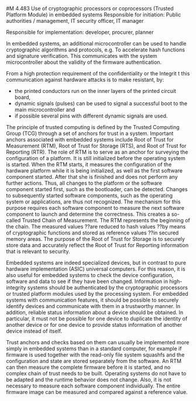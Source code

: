 #M 4.483 Use of cryptographic processors or coprocessors (Trusted Platform Module) in embedded systems
Responsible for initiation: Public authorities / management, IT security officer, IT manager

Responsible for implementation: developer, procurer, planner

In embedded systems, an additional microcontroller can be used to handle cryptographic algorithms and protocols, e.g. To accelerate hash functions and signature verification. This communicates with the system microcontroller about the validity of the firmware authentication.

From a high protection requirement of the confidentiality or the Integrit t this communication against hardware attacks is to make resistant, by:

* the printed conductors run on the inner layers of the printed circuit board,
* dynamic signals (pulses) can be used to signal a successful boot to the main microcontroller and
* if possible several pins with different dynamic signals are used.


The principle of trusted computing is defined by the Trusted Computing Group (TCG) through a set of anchors for trust in a system. Important anchors associated with embedded systems include Root of Trust for Measurement (RTM), Root of Trust for Storage (RTS), and Root of Trust for Reporting (RTR). The role of RTM is to serve as an anchor for surveying the configuration of a platform. It is still initialized before the operating system is started. When the RTM starts, it measures the configuration of the hardware platform while it is being initialized, as well as the first software component started. After that she is finished and does not perform any further actions. Thus, all changes to the platform or the software component started first, such as the bootloader, can be detected. Changes to subsequently started software components, such as the operating system or applications, are thus not recognized. The mechanism for this purpose requires each software component to measure the next software component to launch and determine the correctness. This creates a so-called Trusted Chain of Measurement. The RTM represents the beginning of the chain. The measured values ??are reduced to hash values ??by means of cryptographic functions and stored as reference values ??in secured memory areas. The purpose of the Root of Trust for Storage is to securely store data and accurately reflect the Root of Trust for Reporting information that is relevant to security.

Embedded systems are indeed specialized devices, but in contrast to pure hardware implementation (ASIC) universal computers. For this reason, it is also useful for embedded systems to check the device configuration, software and data to see if they have been changed. Information in high-integrity systems should be authenticated by the cryptographic processors or trusted platform modules used by the processing system. For embedded systems with communication features, it should be possible to securely identify devices and communicate with them in a trustworthy manner. In addition, reliable status information about a device should be obtained. In particular, it must not be possible for one device to duplicate the identity of another device or for one device to provide status information of another device instead of itself.

Trust anchors and checks based on them can usually be implemented more simply in embedded systems than in a standard computer, for example if firmware is used together with the read-only file system squashfs and the configuration and state are stored separately from the software. An RTM can then measure the complete firmware before it is started, and no complex chain of trust needs to be built. Operating systems do not have to be adapted and the runtime behavior does not change. Also, it is not necessary to measure each software component individually. The entire firmware image can be measured and compared against a reference value.



